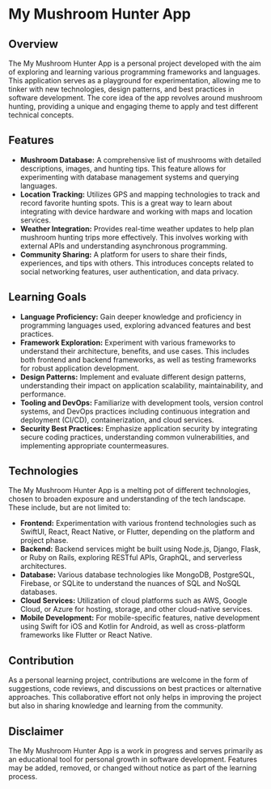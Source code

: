 # My Mushroom Hunter App

## Overview

The My Mushroom Hunter App is a personal project developed with the aim of exploring and learning various programming frameworks and languages. This application serves as a playground for experimentation, allowing me to tinker with new technologies, design patterns, and best practices in software development. The core idea of the app revolves around mushroom hunting, providing a unique and engaging theme to apply and test different technical concepts.

## Features

- **Mushroom Database:** A comprehensive list of mushrooms with detailed descriptions, images, and hunting tips. This feature allows for experimenting with database management systems and querying languages.
- **Location Tracking:** Utilizes GPS and mapping technologies to track and record favorite hunting spots. This is a great way to learn about integrating with device hardware and working with maps and location services.
- **Weather Integration:** Provides real-time weather updates to help plan mushroom hunting trips more effectively. This involves working with external APIs and understanding asynchronous programming.
- **Community Sharing:** A platform for users to share their finds, experiences, and tips with others. This introduces concepts related to social networking features, user authentication, and data privacy.

## Learning Goals

- **Language Proficiency:** Gain deeper knowledge and proficiency in programming languages used, exploring advanced features and best practices.
- **Framework Exploration:** Experiment with various frameworks to understand their architecture, benefits, and use cases. This includes both frontend and backend frameworks, as well as testing frameworks for robust application development.
- **Design Patterns:** Implement and evaluate different design patterns, understanding their impact on application scalability, maintainability, and performance.
- **Tooling and DevOps:** Familiarize with development tools, version control systems, and DevOps practices including continuous integration and deployment (CI/CD), containerization, and cloud services.
- **Security Best Practices:** Emphasize application security by integrating secure coding practices, understanding common vulnerabilities, and implementing appropriate countermeasures.

## Technologies

The My Mushroom Hunter App is a melting pot of different technologies, chosen to broaden exposure and understanding of the tech landscape. These include, but are not limited to:

- **Frontend:** Experimentation with various frontend technologies such as SwiftUI, React, React Native, or Flutter, depending on the platform and project phase.
- **Backend:** Backend services might be built using Node.js, Django, Flask, or Ruby on Rails, exploring RESTful APIs, GraphQL, and serverless architectures.
- **Database:** Various database technologies like MongoDB, PostgreSQL, Firebase, or SQLite to understand the nuances of SQL and NoSQL databases.
- **Cloud Services:** Utilization of cloud platforms such as AWS, Google Cloud, or Azure for hosting, storage, and other cloud-native services.
- **Mobile Development:** For mobile-specific features, native development using Swift for iOS and Kotlin for Android, as well as cross-platform frameworks like Flutter or React Native.

## Contribution

As a personal learning project, contributions are welcome in the form of suggestions, code reviews, and discussions on best practices or alternative approaches. This collaborative effort not only helps in improving the project but also in sharing knowledge and learning from the community.

## Disclaimer

The My Mushroom Hunter App is a work in progress and serves primarily as an educational tool for personal growth in software development. Features may be added, removed, or changed without notice as part of the learning process.
